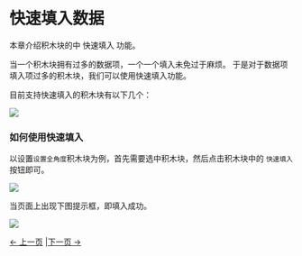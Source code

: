 # 快速填入数据

本章介绍积木块的中 快速填入 功能。

当一个积木块拥有过多的数据项，一个一个填入未免过于麻烦。 于是对于数据项填入项过多的积木块，我们可以使用快速填入功能。

目前支持快速填入的积木块有以下几个：

<img src="../../../../resources/3-FunctionsAndApplications/5.myBlockly/blockly/auto-fill1.png" />

### 如何使用快速填入

以设置`设置全角度`积木块为例，首先需要选中积木块，然后点击积木块中的 `快速填入`按钮即可。

<img src="../../../../resources/3-FunctionsAndApplications/5.myBlockly/blockly/auto-fill2.png" />

当页面上出现下图提示框，即填入成功。

<img src="../../../../resources/3-FunctionsAndApplications/5.myBlockly/blockly/auto-fill3.png" />

[← 上一页](./5.5.3-littleCase.md) |[下一页 →](./5.5.5-quickMove.md)

